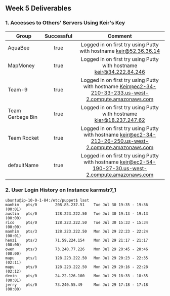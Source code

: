 ## Week 5 Deliverables

### 1. Accesses to Others' Servers Using Keir's Key
| Group             | Successful    | Comment                   |
| -------           | :---:         | :---:                     |
| AquaBee           |   true        | Logged in on first try using Putty with hostname keir@52.36.36.14     |
| MapMoney          |   true        | Logged in on first try using Putty with hostname keir@34.222.84.246   |
| Team-9            |   true        | Logged in on first try using Putty with hostname Keir@ec2-34-210-33-233.us-west-2.compute.amazonaws.com   |
| Team Garbage Bin  |   true        | Logged in on first try using Putty with hostname kier@18.237.247.62   |
| Team Rocket       |   true        | Logged in on first try using Putty with hostname keir@ec2-34-213-26-250.us-west-2.compute.amazonaws.com   |
| defaultName       |   true        | Logged in on first try using Putty with hostname keir@ec2-54-190-27-30.us-west-2.compute.amazonaws.com    |
    
### 2. User Login History on Instance **karmstr7_1**
```
ubuntu@ip-10-0-1-84:/etc/puppet$ last
manhim   pts/0        208.85.237.51    Tue Jul 30 19:35 - 19:36  (00:01)
austin   pts/0        128.223.222.50   Tue Jul 30 19:13 - 19:13  (00:00)
rico     pts/0        128.223.222.50   Tue Jul 30 15:33 - 15:34  (00:00)
manhim   pts/3        128.223.222.50   Mon Jul 29 22:23 - 22:24  (00:01)
henzi    pts/3        71.59.224.154    Mon Jul 29 21:17 - 21:17  (00:00)
owen     pts/3        73.240.77.226    Mon Jul 29 20:45 - 20:46  (00:00)
mapu     pts/1        128.223.222.50   Mon Jul 29 20:23 - 22:35  (02:11)
mapu     pts/0        128.223.222.50   Mon Jul 29 20:16 - 22:28  (02:12)
devin    pts/0        24.22.126.100    Mon Jul 29 18:33 - 18:35  (00:01)
jerry    pts/0        73.240.55.49     Mon Jul 29 17:18 - 17:18  (00:00)
```